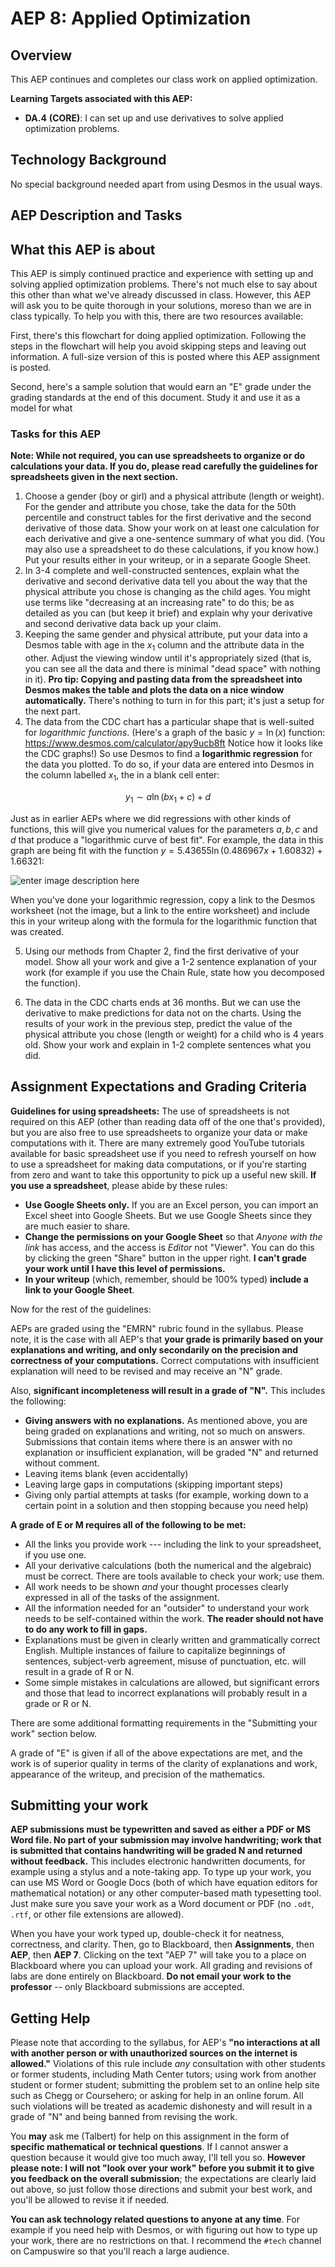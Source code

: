# AEP 8: Applied Optimization

## Overview

This AEP continues and completes our class work on applied optimization.  

**Learning Targets associated with this AEP:**

-  **DA.4**  **(CORE)**: I can set up and use derivatives to solve applied optimization problems.

## Technology Background

No special background needed apart from using Desmos in the usual ways. 

## AEP Description and Tasks

## What this AEP is about

This AEP is simply continued practice and experience with setting up and solving applied optimization problems. There's not much else to say about this other than what we've already discussed in class. However, this AEP will ask you to be quite thorough in your solutions, moreso than we are in class typically. To help you with this, there are two resources available: 

First, there's this flowchart for doing applied optimization. Following the steps in the flowchart will help you avoid skipping steps and leaving out information. A full-size version of this is posted where this AEP assignment is posted. 

Second, here's a sample solution that would earn an "E" grade under the grading standards at the end of this document. Study it and use it as a model for what

### Tasks for this AEP

**Note: While not required, you can use spreadsheets to organize or do calculations your data. If you do, please read carefully the guidelines for spreadsheets given in the next section.** 

1. Choose a gender (boy or girl) and a physical attribute (length or weight). For the gender and attribute you chose, take the data for the 50th percentile and construct tables for the first derivative and the second derivative of those data. Show your work on at least one calculation for each derivative and give a one-sentence summary of what you did. (You may also use a spreadsheet to do these calculations, if you know how.) Put your results either in your writeup, or in a separate Google Sheet. 
2. In 3-4 complete and well-constructed sentences, explain what the derivative and second derivative data tell you about the way that the physical attribute you chose is changing as the child ages. You might use terms like "decreasing at an increasing rate" to do this; be as detailed as you can (but keep it brief) and explain why your derivative and second derivative data back up your claim. 
3. Keeping the same gender and physical attribute, put your data into a Desmos table with age in the $x_1$ column and the attribute data in the other. Adjust the viewing window until it's appropriately sized (that is, you can see all the data and there is minimal "dead space" with nothing in it). **Pro tip: Copying and pasting data from the spreadsheet into Desmos makes the table and plots the data on a nice window automatically.** There's nothing to turn in for this part; it's just a setup for the next part.
4. The data from the CDC chart has a particular shape that is well-suited for *logarithmic functions*. (Here's a graph of the basic $y = \ln(x)$ function: https://www.desmos.com/calculator/apy9ucb8ft Notice how it looks like the CDC graphs!) So use Desmos to find a **logarithmic regression** for the data you plotted. To do so, if your data are entered into Desmos in the column labelled $x_1$, the in a blank cell enter: 

$$y_1 \sim a \ln(bx_1 + c) + d$$

Just as in earlier AEPs where we did regressions with other kinds of functions, this will give you numerical values for the parameters $a,b,c$ and $d$ that produce a "logarithmic curve of best fit". For example, the data in this graph are being fit with the function $y = 5.43655 \ln(0.486967x + 1.60832) + 1.66321$: 

![enter image description here](https://i.ibb.co/42cCPf1/download-37.jpg)

When you've done your logarithmic regression, copy a link to the Desmos worksheet (not the image, but a link to the entire worksheet) and include this in your writeup along with the formula for the logarithmic function that was created. 

5. Using our methods from Chapter 2, find the first derivative of your model. Show all your work and give a 1-2 sentence explanation of your work (for example if you use the Chain Rule, state how you decomposed the function). 

6. The data in the CDC charts ends at 36 months. But we can use the derivative to make predictions for data not on the charts. Using the results of your work in the previous step, predict the value of the physical attribute you chose (length or weight) for a child who is 4 years old. Show your work and explain in 1-2 complete sentences what you did. 


## Assignment Expectations and Grading Criteria 

**Guidelines for using spreadsheets:** The use of spreadsheets is not required on this AEP (other than reading data off of the one that's provided), but you are also free to use spreadsheets to organize your data or make computations with it. There are many  extremely good YouTube tutorials available for basic spreadsheet use if you need to refresh yourself on how to use a spreadsheet for making data computations, or if you're starting from zero and want to take this opportunity to pick up a useful new skill. **If you use a spreadsheet**, please abide by these rules: 

- **Use Google Sheets only.** If you are an Excel person, you can import an Excel sheet into Google Sheets. But we use Google Sheets since they are much easier to share. 
- **Change the permissions on your Google Sheet** so that *Anyone with the link* has access, and the access is *Editor* not "Viewer". You can do this by clicking the green "Share" button in the upper right. **I can't grade your work until I have this level of permissions.** 
- **In your writeup** (which, remember, should be 100% typed) **include a link to your Google Sheet**. 

Now for the rest of the guidelines: 

AEPs are graded using the "EMRN" rubric found in the syllabus. Please note, it is the case with all AEP's that **your grade is primarily based on your explanations and writing, and only secondarily on the precision and correctness of your computations.** Correct computations with insufficient explanation will need to be revised and may receive an "N" grade. 

Also, **significant incompleteness will result in a grade of "N".** This includes the following: 

- **Giving answers with no explanations.** As mentioned above, you are being graded on explanations and writing, not so much on answers. Submissions that contain items where there is an answer with no explanation or insufficient explanation, will be graded "N" and returned without comment.
- Leaving items blank (even accidentally)
- Leaving large gaps in computations (skipping important steps) 
- Giving only partial attempts at tasks (for example, working down to a certain point in a solution and then stopping because you need help) 



**A grade of E or M requires all of the following to be met:**

- All the links you provide work --- including the link to your spreadsheet, if you use one. 
- All your derivative calculations (both the numerical and the algebraic) must be correct. There are tools available to check your work; use them. 
- All work needs to be shown *and* your thought processes clearly expressed in all of the tasks of the assignment. 
- All the information needed for an "outsider" to understand your work needs to be self-contained within the work. **The reader should not have to do any work to fill in gaps.** 
- Explanations must be given in clearly written and grammatically correct English. Multiple instances of failure to capitalize beginnings of sentences, subject-verb agreement, misuse of punctuation, etc. will result in a grade of R or N. 
- Some simple mistakes in calculations are allowed, but significant errors and those that lead to incorrect explanations will probably result in a grade or R or N. 


There are some additional formatting requirements in the "Submitting your work" section below. 


A grade of "E" is given if all of the above expectations are met, and the work is of superior quality in terms of the clarity of explanations and work, appearance of the writeup, and precision of the mathematics. 



## Submitting your work 

**AEP submissions must be typewritten and saved as either a PDF or MS Word file. No part of your submission may involve handwriting; work that is submitted that contains handwriting will be graded N and returned without feedback.** This includes electronic handwritten documents, for example using a stylus and a note-taking app. To type up your work, you can use MS Word or Google Docs (both of which have equation editors for mathematical notation) or any other computer-based math typesetting tool. Just make sure you save your work as a Word document or PDF (no `.odt`, `.rtf`, or other file extensions are allowed).

When you have your work typed up, double-check it for neatness, correctness, and clarity. Then, go to Blackboard, then **Assignments**, then **AEP**, then **AEP 7**. Clicking on the text "AEP 7" will take you to a place on Blackboard where you can upload your work. All grading and revisions of labs are done entirely on Blackboard. **Do not email your work to the professor** -- only Blackboard submissions are accepted.

## Getting Help

Please note that according to the syllabus, for AEP's **"no interactions at all with another person or with unauthorized sources on the internet is allowed."** Violations of this rule include *any* consultation with other students or former students, including Math Center tutors; using work from another student or former student; submitting the problem set to an online help site such as Chegg or Coursehero; or asking for help in an online forum. All such violations will be treated as academic dishonesty and will result in a grade of "N" and being banned from revising the work. 

You **may** ask me (Talbert) for help on this assignment in the form of **specific mathematical or technical questions**. If I cannot answer a question because it would give too much away, I'll tell you so. **However please note: I will not "look over your work" before you submit it to give you feedback on the overall submission**; the expectations are clearly laid out above, so just follow those directions and submit your best work, and you'll be allowed to revise it if needed. 
 
**You can ask technology related questions to anyone at any time**. For example if you need help with Desmos, or with figuring out how to type up your work, there are no restrictions on that. I recommend the `#tech` channel on Campuswire so that you'll reach a large audience. 
<!--stackedit_data:
eyJoaXN0b3J5IjpbMTAwODI2NDU3OSwxNDc4MDEzNzMwXX0=
-->